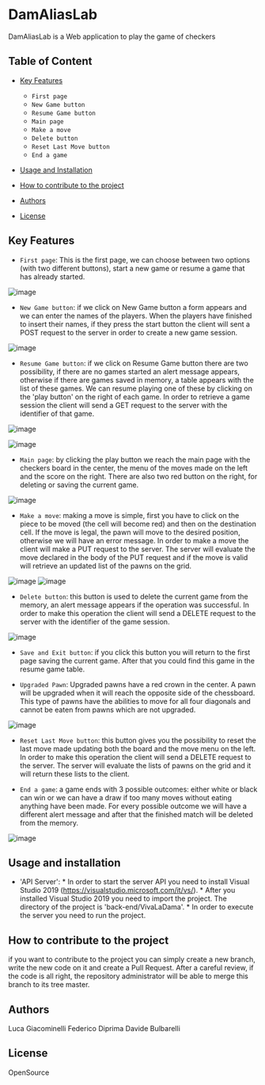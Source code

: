 # DamAliasLab
DamAliasLab is a Web application to play the game of checkers

## Table of Content

- [Key Features](#key-features)
    - `First page`
    - `New Game button`
    - `Resume Game button`
    - `Main page`
    - `Make a move`
    - `Delete button`
    - `Reset Last Move button`
    - `End a game`
    
    
- [Usage and Installation](#usage-and-installation)
- [How to contribute to the project](#how-to-contribute-to-the-project)
- [Authors](#authors)
- [License](#license)

## Key Features

- `First page`: This is the first page, we can choose between two options (with two different buttons), start a new game or resume a game that has already started.

![image](/front-end/screen/firstPage.png)

- `New Game button`: if we click on New Game button a form appears and we can enter the names of the players. When the players have finished to insert their names, if they press the start button the client will sent a POST request to the server in order to create a new game session.

![image](/front-end/screen/firstPage-newGame.png)

- `Resume Game button`: if we click on Resume Game button there are two possibility, if there are no games started an alert message appears, otherwise if there are games saved in memory, a table appears with the list of these games. We can resume playing one of these by clicking on the 'play button' on the right of each game. In order to retrieve a game session the client will send a GET request to the server with the identifier of that game.

![image](/front-end/screen/firstPage-noStartedGames.png)

![image](/front-end/screen/firstPage-resumeGame.png)

- `Main page`: by clicking the play button we reach the main page with the checkers board in the center, the menu of the moves made on the left and the score on the right. There are also two red button on the right, for deleting or saving the current game.

![image](/front-end/screen/mainPage.png)

- `Make a move`: making a move is simple, first you have to click on the piece to be moved (the cell will become red) and then on the destination cell. If the move is legal, the pawn will move to the desired position, otherwise we will have an error message. In order to make a move the client will make a PUT request to the server. The server will evaluate the move declared in the body of the PUT request and if the move is valid will retrieve an updated list of the pawns on the grid.

![image](/front-end/screen/mainPage-selectedPawn.png) 
![image](/front-end/screen/mainPage-moveDone.png)

- `Delete button`: this button is used to delete the current game from the memory, an alert message appears if the operation was successful. In order to make this operation the client will send a DELETE request to the server with the identifier of the game session.

![image](/front-end/screen/mainPage-deleteGame.png) 

- `Save and Exit button`: if you click this button you will return to the first page saving the current game. After that you could find this game in the resume game table.

- `Upgraded Pawn`: Upgraded pawns have a red crown in the center. A pawn will be upgraded when it will reach the opposite side of the chessboard. This type of pawns have the abilities to move for all four diagonals and cannot be eaten from pawns which are not upgraded.

![image](/front-end/screen/mainPage-upgradedPawn.png) 

- `Reset Last Move button`: this button gives you the possibility to reset the last move made updating both the board and the move menu on the left. In order to make this operation the client will send a DELETE request to the server. The server will evaluate the lists of pawns on the grid and it will return these lists to the client.

- `End a game`: a game ends with 3 possible outcomes: either white or black can win or we can have a draw if too many moves without eating anything have been made. For every possible outcome we will have a different alert message and after that the finished match will be deleted from the memory.

![image](/front-end/screen/mainPage-gameFinished.png) 









## Usage and installation

- 'API Server': * In order to start the server API you need to install Visual Studio 2019 (https://visualstudio.microsoft.com/it/vs/). 
                * After you installed Visual Studio 2019 you need to import the project. The directory of the project is 'back-end/VivaLaDama'.
                * In order to execute the server you need to run the project.










## How to contribute to the project
if you want to contribute to the project you can simply create a new branch, write the new code on it and create a Pull Request.
After a careful review, if the code is all right, the repository administrator will be able to merge this branch to its tree master.









## Authors
Luca Giacominelli
Federico Diprima
Davide Bulbarelli

## License
OpenSource
